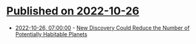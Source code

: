 # [Published on 2022-10-26](index.md)

* [2022-10-26, 07:00:00](https://science.slashdot.org/story/22/10/25/220200/new-discovery-could-reduce-the-number-of-potentially-habitable-planets?utm_source=rss1.0mainlinkanon&utm_medium=feed) - [New Discovery Could Reduce the Number of Potentially Habitable Planets](https://science.slashdot.org/story/22/10/25/220200/new-discovery-could-reduce-the-number-of-potentially-habitable-planets?utm_source=rss1.0mainlinkanon&utm_medium=feed)
